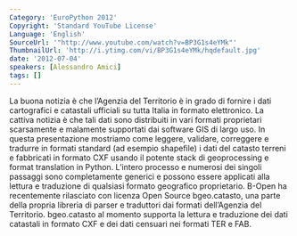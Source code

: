 ```yaml
---
Category: 'EuroPython 2012'
Copyright: 'Standard YouTube License'
Language: 'English'
SourceUrl: '"http://www.youtube.com/watch?v=BP3G1s4eYMk"'
ThumbnailUrl: 'http://i.ytimg.com/vi/BP3G1s4eYMk/hqdefault.jpg'
date: '2012-07-04'
speakers: [Alessandro Amici]
tags: []
---
```

La buona notizia è che l’Agenzia del Territorio è in grado di fornire i dati
cartografici e catastali ufficiali su tutta Italia in formato elettronico. La
cattiva notizia è che tali dati sono distribuiti in vari formati proprietari
scarsamente e malamente supportati dai software GIS di largo uso. In questa
presentazione mostriamo come leggere, validare, correggere e tradurre in
formati standard (ad esempio shapefile) i dati del catasto terreni e
fabbricati in formato CXF usando il potente stack di geoprocessing e format
translation in Python. L’intero processo e numerosi dei singoli passaggi sono
completamente generici e possono essere applicati alla lettura e traduzione di
qualsiasi formato geografico proprietario. B-Open ha recentemente rilasciato
con licenza Open Source bgeo.catasto, una parte della propria libreria di
parser e traduttori dai formati dell’Agenzia del Territorio. bgeo.catasto al
momento supporta la lettura e traduzione dei dati catastali in formato CXF e
dei dati censuari nei formati TER e FAB.

